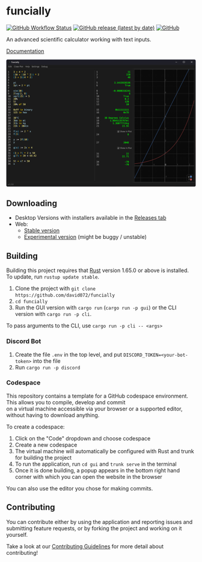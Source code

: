 # funcially

[![GitHub Workflow Status](https://img.shields.io/github/actions/workflow/status/david072/funcially/ci.yml?label=CI&style=for-the-badge)](https://github.com/david072/funcially/actions/workflows/ci.yml)
[![GitHub release (latest by date)](https://img.shields.io/github/v/release/david072/funcially?label=latest%20release&style=for-the-badge)](https://github.com/david072/funcially/releases/latest)
[![GitHub](https://img.shields.io/github/license/david072/funcially?style=for-the-badge)](https://github.com/david072/funcially/blob/main/LICENSE)

An advanced scientific calculator working with text inputs.

[Documentation](https://github.com/david072/funcially/wiki)

![Image](/media/thumbnail.png)

## Downloading

- Desktop Versions with installers available in the [Releases tab](https://github.com/david072/funcially/releases)
- Web:
    - [Stable version](https://funcially.com/app)
    - [Experimental version](https://david072.github.io/funcially) (might be buggy / unstable)

## Building

Building this project requires that [Rust](https://www.rust-lang.org/) version 1.65.0 or above is installed.
To update, run `rustup update stable`.

1. Clone the project with `git clone https://github.com/david072/funcially`
2. `cd funcially`
3. Run the GUI version with `cargo run` (`cargo run -p gui`) or the CLI version with `cargo run -p cli`.

To pass arguments to the CLI, use `cargo run -p cli -- <args>`

### Discord Bot

1. Create the file `.env` in the top level, and put `DISCORD_TOKEN=<your-bot-token>` into the
   file
2. Run `cargo run -p discord`

### Codespace

This repository contains a template for a GitHub codespace environment. This allows you to compile, develop and commit <br>
on a virtual machine accessible via your browser or a supported editor, without having to download anything.

To create a codespace:
1. Click on the "Code" dropdown and choose codespace
2. Create a new codespace
3. The virtual machine will automatically be configured with Rust and trunk for building the project
4. To run the application, run `cd gui` and `trunk serve` in the terminal
5. Once it is done building, a popup appears in the bottom right hand corner with which you can open the website in the browser

You can also use the editor you chose for making commits.

## Contributing

You can contribute either by using the application and reporting issues and submitting feature requests,
or by forking the project and working on it yourself.

Take a look at our [Contributing Guidelines](https://github.com/david072/funcially/blob/main/CONTRIBUTING.md) for more detail about contributing!
